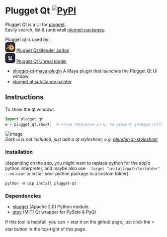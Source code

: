 # Plugget Qt [![PyPI](https://img.shields.io/pypi/v/plugget-qt)](https://pypi.org/project/plugget-qt/)

Plugget Qt is a UI for [plugget](https://github.com/plugget/plugget).  
Easily search, list & (un)install [plugget packages](https://github.com/plugget/plugget-pkgs).  

Plugget qt is used by:  
<img src="https://raw.githubusercontent.com/tandpfun/skill-icons/59059d9d1a2c092696dc66e00931cc1181a4ce1f/icons/Blender-Dark.svg" width="32" style="max-width: 100%;"> [Plugget Qt Blender addon](https://github.com/plugget/plugget-qt-addon)  
<img src="https://raw.githubusercontent.com/tandpfun/skill-icons/59059d9d1a2c092696dc66e00931cc1181a4ce1f/icons/UnrealEngine.svg" width="32" style="max-width: 100%;"> [Plugget Qt Unreal plugin](https://github.com/hannesdelbeke/plugget-unreal)  
- [plugget-qt-maya-plugin](https://github.com/plugget/plugget-qt-maya-plugin) A Maya plugin that launches the Plugget Qt UI window
- [plugget qt substance painter](https://github.com/plugget/plugget-substance-painter-plugin)


## Instructions
To show the qt window:
```python
import plugget_qt
w = plugget_qt.show()  # store reference in w, to prevent garbage collection
``` 

![image](https://github.com/plugget/plugget-qt/assets/3758308/86cc7019-fb8b-4b6f-b2a9-e57ff82bdd62)  
_Dark ui is not included, just add a qt stylesheet, e.g. [blender-qt-stylesheet](https://github.com/hannesdelbeke/blender-qt-stylesheet)_

### Installation
(depending on the app, you might want to replace python for the app's python interpreter, and maybe also use `--target "install/path/to/folder" --no-user` to install your python package to a custom folder)
```
python -m pip install plugget-qt
```

### Dependencies
- [plugget](https://github.com/plugget/plugget) (Apache 2.0) Python module.
- [qtpy](https://pypi.org/project/QtPy/) (MIT) Qt wrapper for PySide & PyQt




If this tool is helpfull, you can ⭐ star it on the github page,
just click the ⭐ star button in the top-right of this page.
